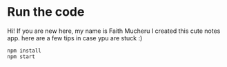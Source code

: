 # Run the code

Hi! If you are new here, my name is Faith Mucheru
I created this cute notes app. here are a few tips in case ypu are stuck :)
```
npm install
npm start
```
